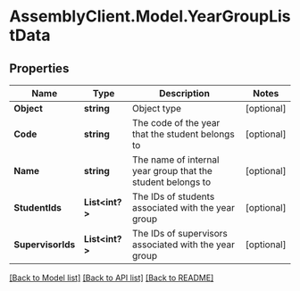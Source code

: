 # AssemblyClient.Model.YearGroupListData
## Properties

Name | Type | Description | Notes
------------ | ------------- | ------------- | -------------
**Object** | **string** | Object type | [optional] 
**Code** | **string** | The code of the year that the student belongs to | [optional] 
**Name** | **string** | The name of internal year group that the student belongs to | [optional] 
**StudentIds** | **List&lt;int?&gt;** | The IDs of students associated with the year group | [optional] 
**SupervisorIds** | **List&lt;int?&gt;** | The IDs of supervisors associated with the year group | [optional] 

[[Back to Model list]](../README.md#documentation-for-models) [[Back to API list]](../README.md#documentation-for-api-endpoints) [[Back to README]](../README.md)

